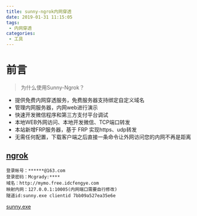 ```yaml
---
title: sunny-ngrok内网穿透
date: 2019-01-31 11:15:05
tags:
 - 内网穿透
categories:
 - 工具
---
```

# 前言
> 为什么使用Sunny-Ngrok？
<!--more-->
* 提供免费内网穿透服务，免费服务器支持绑定自定义域名
* 管理内网服务器，内网web进行演示
* 快速开发微信程序和第三方支付平台调试
* 本地WEB外网访问、本地开发微信、TCP端口转发
* 本站新增FRP服务器，基于 FRP 实现https、udp转发
* 无需任何配置，下载客户端之后直接一条命令让外网访问您的内网不再是距离

## [ngrok](https://www.ngrok.cc/#down-client)
```
登录帐号：******@163.com
登录密码：Mcgrady:****
域名：http://mymo.free.idcfengye.com
映射内网：127.0.0.1:10005(内网端口需要自行修改)
隧道id:sunny.exe clientid 7bb09a527ea35e6e
```
[sunny.exe](https://www.ngrok.cc/download.html)